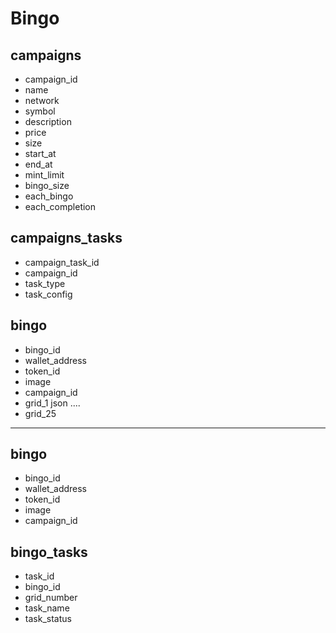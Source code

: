 # Bingo

## campaigns

-   campaign_id
-   name
-   network
-   symbol
-   description
-   price
-   size
-   start_at
-   end_at
-   mint_limit
-   bingo_size
-   each_bingo
-   each_completion

## campaigns_tasks

-   campaign_task_id
-   campaign_id
-   task_type
-   task_config

## bingo

-   bingo_id
-   wallet_address
-   token_id
-   image
-   campaign_id
-   grid_1 json
    ....
-   grid_25

---

## bingo

-   bingo_id
-   wallet_address
-   token_id
-   image
-   campaign_id

## bingo_tasks

-   task_id
-   bingo_id
-   grid_number
-   task_name
-   task_status
